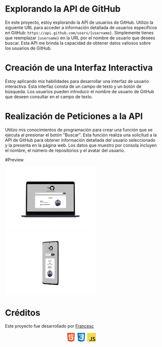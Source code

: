 # Explorando la API de GitHub

En este proyecto, estoy explorando la API de usuarios de GitHub. Utilizo la siguiente URL para acceder a información detallada de usuarios específicos en GitHub: `https://api.github.com/users/{username}`. Simplemente tienes que reemplazar `{username}` en la URL por el nombre de usuario que desees buscar. Esta API me brinda la capacidad de obtener datos valiosos sobre los usuarios de GitHub.

# Creación de una Interfaz Interactiva

Estoy aplicando mis habilidades para desarrollar una interfaz de usuario interactiva. Esta interfaz consta de un campo de texto y un botón de búsqueda. Los usuarios pueden introducir el nombre de usuario de GitHub que deseen consultar en el campo de texto.

# Realización de Peticiones a la API

Utilizo mis conocimientos de programación para crear una función que se ejecuta al presionar el botón "Buscar". Esta función realiza una solicitud a la API de GitHub para obtener información detallada del usuario seleccionado y la presenta en la página web. Los datos que muestro por consola incluyen el nombre, el número de repositorios y el avatar del usuario.

#Preview 


<img src="assets/mockup github portatil.png" alt="Imagen 1" width="300"> <img src="assets/mockup github movil.png" alt="Imagen 2" width="300">



# Créditos

Este proyecto fue desarrollado por [Francesc](https://www.linkedin.com/in/francescalberola/)


<p align="center">
  <img src="https://raw.githubusercontent.com/devicons/devicon/master/icons/html5/html5-original.svg" width="30" alt="HTML">
  <img src="https://raw.githubusercontent.com/devicons/devicon/master/icons/css3/css3-original.svg" width="30" alt "CSS">
  <img src="https://raw.githubusercontent.com/devicons/devicon/master/icons/javascript/javascript-original.svg" width="30" alt="JavaScript">
</p>
